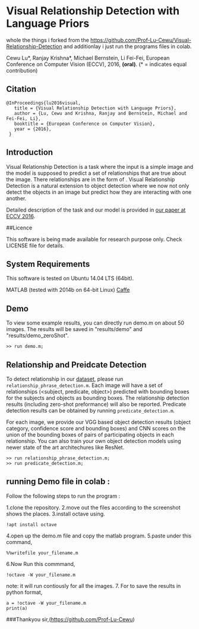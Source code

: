 # Visual Relationship Detection with Language Priors

whole the things i forked from the https://github.com/Prof-Lu-Cewu/Visual-Relationship-Detection and additionlay i just run the programs files in colab.

Cewu Lu\*, Ranjay Krishna\*, Michael Bernstein, Li Fei-Fei, 
European Conference on Computer Vision (ECCV), 2016, 
**(oral)**. (\* = indicates equal contribution)

## Citation
```
@InProceedings{lu2016visual,
   title = {Visual Relationship Detection with Language Priors},
   author = {Lu, Cewu and Krishna, Ranjay and Bernstein, Michael and Fei-Fei, Li},
   booktitle = {European Conference on Computer Vision},
   year = {2016},
 }
 ```

## Introduction
Visual Relationship Detection is a task where the input is a simple image and the model is supposed to predict a set of relationships that are true about the image. There relationships are in the form of <subject-predicate-object>. Visual Relationship Detection is a natural extension to object detection where we now not only detect the objects in an image but predict how they are interacting with one another.

Detailed description of the task and our model is provided in [our paper at ECCV 2016](http://cs.stanford.edu/people/ranjaykrishna/vrd/).

##Licence

This software is being made available for research purpose only. Check LICENSE file for details.

## System Requirements
This software is tested on Ubuntu 14.04 LTS (64bit).

MATLAB (tested with 2014b on 64-bit Linux)
[Caffe](http://caffe.berkeleyvision.org/installation.html#prequequisites)

## Demo
To view some example results, you can directly run demo.m on about 50 images. The results will be saved in "results/demo" and "results/demo_zeroShot".
```
>> run demo.m;
```

## Relationship and Preidcate Detection 
To detect relationship in our [dataset](http://cs.stanford.edu/people/ranjaykrishna/vrd/), please run `relationship_phrase_detection.m`. Each image will have a set of relationships (<subject, predicate, object>) predicted with bounding boxes for the subjects and objects as bounding boxes. The relationship detection results (including zero-shot preformance) will also be reported. Predicate detection results can be obtained by running `predicate_detection.m`. 

For each image, we provide our VGG based object detection results (object category, confidence score and bounding boxes) and CNN scores on the union of the bounding boxes of pairs of participating objects in each relationship. You can also train your own object detection models using newer state of the art architechures like ResNet. 
```
>> run relationship_phrase_detection.m;
>> run predicate_detection.m;
```

## running Demo file in colab :
Follow the following steps to run the program :

1.clone the repository.
2.move out the files according to the screenshot shows the places.
3.install octave using. 
```
!apt install octave
```
4.open up the demo.m file and copy the matlab program.
5.paste under this command,
```
%%writefile your_filename.m
```
6.Now Run this commmand,
```
!octave -W your_filename.m
```
note: it will run contiously for all the images.
7. For to save the results in python format,
```
a = !octave -W your_filename.m
print(a)
```
###Thankyou sir,(https://github.com/Prof-Lu-Cewu)
